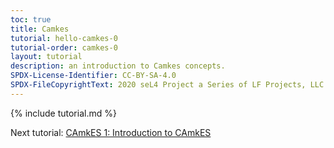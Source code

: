 ```yaml
---
toc: true
title: Camkes
tutorial: hello-camkes-0
tutorial-order: camkes-0
layout: tutorial
description: an introduction to Camkes concepts.
SPDX-License-Identifier: CC-BY-SA-4.0
SPDX-FileCopyrightText: 2020 seL4 Project a Series of LF Projects, LLC.
---
```

{% include tutorial.md %}
<script src="{{ base.url | prepend: site.url }}/assets/js/toggle-markdown.js"></script>

Next tutorial: <a href="hello-camkes-1">CAmkES 1: Introduction to CAmkES</a>

